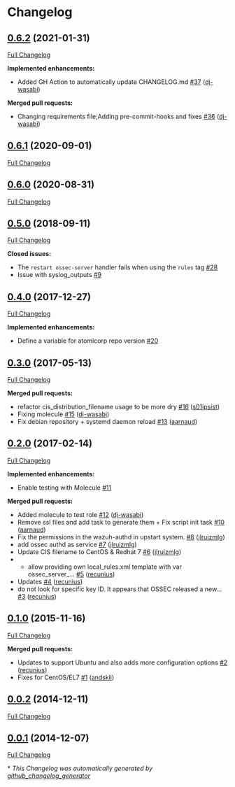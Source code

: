 # Changelog

## [0.6.2](https://github.com/dj-wasabi/ansible-ossec-server/tree/0.6.2) (2021-01-31)

[Full Changelog](https://github.com/dj-wasabi/ansible-ossec-server/compare/0.6.1...0.6.2)

**Implemented enhancements:**

- Added GH Action to automatically update CHANGELOG.md [\#37](https://github.com/dj-wasabi/ansible-ossec-server/pull/37) ([dj-wasabi](https://github.com/dj-wasabi))

**Merged pull requests:**

- Changing requirements file;Adding pre-commit-hooks and fixes [\#36](https://github.com/dj-wasabi/ansible-ossec-server/pull/36) ([dj-wasabi](https://github.com/dj-wasabi))

## [0.6.1](https://github.com/dj-wasabi/ansible-ossec-server/tree/0.6.1) (2020-09-01)

[Full Changelog](https://github.com/dj-wasabi/ansible-ossec-server/compare/0.6.0...0.6.1)

## [0.6.0](https://github.com/dj-wasabi/ansible-ossec-server/tree/0.6.0) (2020-08-31)

[Full Changelog](https://github.com/dj-wasabi/ansible-ossec-server/compare/0.5.0...0.6.0)

## [0.5.0](https://github.com/dj-wasabi/ansible-ossec-server/tree/0.5.0) (2018-09-11)

[Full Changelog](https://github.com/dj-wasabi/ansible-ossec-server/compare/0.4.0...0.5.0)

**Closed issues:**

- The `restart ossec-server` handler fails when using the `rules` tag [\#28](https://github.com/dj-wasabi/ansible-ossec-server/issues/28)
- Issue with syslog\_outputs [\#9](https://github.com/dj-wasabi/ansible-ossec-server/issues/9)

## [0.4.0](https://github.com/dj-wasabi/ansible-ossec-server/tree/0.4.0) (2017-12-27)

[Full Changelog](https://github.com/dj-wasabi/ansible-ossec-server/compare/0.3.0...0.4.0)

**Implemented enhancements:**

- Define a variable for atomicorp repo version [\#20](https://github.com/dj-wasabi/ansible-ossec-server/issues/20)

## [0.3.0](https://github.com/dj-wasabi/ansible-ossec-server/tree/0.3.0) (2017-05-13)

[Full Changelog](https://github.com/dj-wasabi/ansible-ossec-server/compare/0.2.0...0.3.0)

**Merged pull requests:**

- refactor cis\_distribution\_filename usage to be more dry [\#16](https://github.com/dj-wasabi/ansible-ossec-server/pull/16) ([s01ipsist](https://github.com/s01ipsist))
- Fixing molecule [\#15](https://github.com/dj-wasabi/ansible-ossec-server/pull/15) ([dj-wasabi](https://github.com/dj-wasabi))
- Fix debian repository + systemd daemon reload [\#13](https://github.com/dj-wasabi/ansible-ossec-server/pull/13) ([aarnaud](https://github.com/aarnaud))

## [0.2.0](https://github.com/dj-wasabi/ansible-ossec-server/tree/0.2.0) (2017-02-14)

[Full Changelog](https://github.com/dj-wasabi/ansible-ossec-server/compare/0.1.0...0.2.0)

**Implemented enhancements:**

- Enable testing with Molecule [\#11](https://github.com/dj-wasabi/ansible-ossec-server/issues/11)

**Merged pull requests:**

- Added molecule to test role [\#12](https://github.com/dj-wasabi/ansible-ossec-server/pull/12) ([dj-wasabi](https://github.com/dj-wasabi))
- Remove ssl files and add task to generate them + Fix script init task [\#10](https://github.com/dj-wasabi/ansible-ossec-server/pull/10) ([aarnaud](https://github.com/aarnaud))
- Fix the permissions in the wazuh-authd in upstart system. [\#8](https://github.com/dj-wasabi/ansible-ossec-server/pull/8) ([jlruizmlg](https://github.com/jlruizmlg))
- add ossec authd as service [\#7](https://github.com/dj-wasabi/ansible-ossec-server/pull/7) ([jlruizmlg](https://github.com/jlruizmlg))
- Update CIS filename to CentOS & Redhat 7 [\#6](https://github.com/dj-wasabi/ansible-ossec-server/pull/6) ([jlruizmlg](https://github.com/jlruizmlg))
- - allow providing own local\_rules.xml template with var ossec\_server\_… [\#5](https://github.com/dj-wasabi/ansible-ossec-server/pull/5) ([recunius](https://github.com/recunius))
- Updates [\#4](https://github.com/dj-wasabi/ansible-ossec-server/pull/4) ([recunius](https://github.com/recunius))
- do not look for specific key ID. It appears that OSSEC released a new… [\#3](https://github.com/dj-wasabi/ansible-ossec-server/pull/3) ([recunius](https://github.com/recunius))

## [0.1.0](https://github.com/dj-wasabi/ansible-ossec-server/tree/0.1.0) (2015-11-16)

[Full Changelog](https://github.com/dj-wasabi/ansible-ossec-server/compare/0.0.2...0.1.0)

**Merged pull requests:**

- Updates to support Ubuntu and also adds more configuration options [\#2](https://github.com/dj-wasabi/ansible-ossec-server/pull/2) ([recunius](https://github.com/recunius))
- Fixes for CentOS/EL7 [\#1](https://github.com/dj-wasabi/ansible-ossec-server/pull/1) ([andskli](https://github.com/andskli))

## [0.0.2](https://github.com/dj-wasabi/ansible-ossec-server/tree/0.0.2) (2014-12-11)

[Full Changelog](https://github.com/dj-wasabi/ansible-ossec-server/compare/0.0.1...0.0.2)

## [0.0.1](https://github.com/dj-wasabi/ansible-ossec-server/tree/0.0.1) (2014-12-07)

[Full Changelog](https://github.com/dj-wasabi/ansible-ossec-server/compare/055ca4cfce21919e56a4135912d50efb83227dd5...0.0.1)



\* *This Changelog was automatically generated by [github_changelog_generator](https://github.com/github-changelog-generator/github-changelog-generator)*
